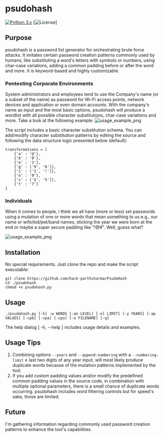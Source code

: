 # psudohash
[![Python 3.x](https://img.shields.io/badge/python-3.x-yellow.svg)](https://www.python.org/) [![License](https://img.shields.io/badge/license-MIT-red.svg)]

## Purpose
psudohash is a password list generator for orchestrating brute force attacks. It imitates certain password creation patterns commonly used by humans, like substituting a word's letters with symbols or numbers, using char-case variations, adding a common padding before or after the word and more. It is keyword-based and highly customizable.

### Pentesting Corporate Environments
System administrators and employees tend to use the Company's name (or a subset of the name) as password for Wi-Fi access points, network devices and application or even domain accounts. With the company's name as input and the most basic options, psudohash will produce a wordlist with all possible character substitutions, char-case variations and more. Take a look at the following example:
![usage_example_png](https://raw.github.com/t3l3machus/hack-parthsharma/master/Screenshots/micro-example.png)

The script includes a basic character substitution schema. You can add/modify character substitution patterns by editing the source and following the data structure logic presented below (default):
```
transformations = [
	{'a' : '@'},
	{'b' : '8'},
	{'e' : '3'},
	{'g' : ['9', '6']},
	{'i' : ['1', '!']},
	{'o' : '0'},
	{'s' : ['$', '5']},
	{'t' : '7'}
]
```
### Individuals
When it comes to people, i think we all have (more or less) set passwords using a mutation of one or more words that mean something to us e.g., our name or wife/kid/pet/band names, sticking the year we were born at the end or maybe a super secure padding like "!@#". Well, guess what?

![usage_example_png](https://raw.github.com/hack-parthsharma/master/Screenshots/psudohash.png)

## Installation
No special requirements. Just clone the repo and make the script executable:
```
git clone https://github.com/hack-parthsharma/PsudoHash
cd ./psudohash
chmod +x psudohash.py
```  
## Usage
```
./psudohash.py [-h] -w WORDS [-an LEVEL] [-nl LIMIT] [-y YEARS] [-ap VALUES] [-cpb] [-cpa] [-cpo] [-o FILENAME] [-q]
```
The help dialog [ -h, --help ] includes usage details and examples.
## Usage Tips
1. Combining options `--years` and `--append-numbering` with a `--numbering-limit` ≥ last two digits of any year input, will most likely produce duplicate words because of the mutation patterns implemented by the tool. 
2. If you add custom padding values and/or modify the predefined common padding values in the source code, in combination with multiple optional parameters, there is a small chance of duplicate words occurring. psudohash includes word filtering controls but for speed's sake, those are limited.

## Future 
I'm gathering information regarding commonly used password creation patterns to enhance the tool's capabilities.
